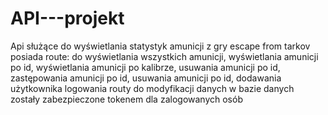# API---projekt
Api służące do wyświetlania statystyk amunicji z gry escape from tarkov
posiada route: 
do wyświetlania wszystkich amunicji,
wyświetlania amunicji po id,
wyświetlania amunicji po kalibrze,
usuwania amunicji po id,
zastępowania amunicji po id,
usuwania amunicji po id,
dodawania użytkownika
logowania
routy do modyfikacji danych w bazie danych zostały zabezpieczone tokenem dla zalogowanych osób
